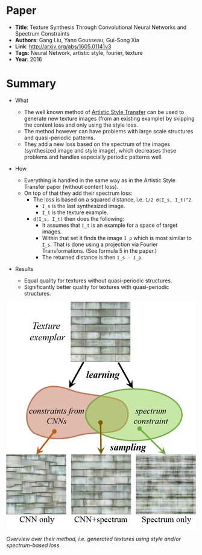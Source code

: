 # Paper

* **Title**: Texture Synthesis Through Convolutional Neural Networks and Spectrum Constraints
* **Authors**: Gang Liu, Yann Gousseau, Gui-Song Xia
* **Link**: http://arxiv.org/abs/1605.01141v3
* **Tags**: Neural Network, artistic style, fourier, texture
* **Year**: 2016

# Summary

* What
  * The well known method of [Artistic Style Transfer](A_Neural_Algorithm_for_Artistic_Style.md) can be used to generate new texture images (from an existing example) by skipping the content loss and only using the style loss.
  * The method however can have problems with large scale structures and quasi-periodic patterns.
  * They add a new loss based on the spectrum of the images (synthesized image and style image), which decreases these problems and handles especially periodic patterns well.

* How
  * Everything is handled in the same way as in the Artistic Style Transfer paper (without content loss).
  * On top of that they add their spectrum loss:
    * The loss is based on a squared distance, i.e. `1/2 d(I_s, I_t)^2`.
      * `I_s` is the last synthesized image.
      * `I_t` is the texture example.
    * `d(I_s, I_t)` then does the following:
      * It assumes that `I_t` is an example for a space of target images.
      * Within that set it finds the image `I_p` which is most similar to `I_s`. That is done using a projection via Fourier Transformations. (See formula 5 in the paper.)
      * The returned distance is then `I_s - I_p`.

* Results
  * Equal quality for textures without quasi-periodic structures.
  * Significantly better quality for textures with quasi-periodic structures.


![Overview](images/Texture_Synthesis_Through_CNNs_and_Spectrum_Constraints__overview.png?raw=true "Overview")

*Overview over their method, i.e. generated textures using style and/or spectrum-based loss.*
